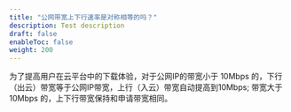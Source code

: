 ```yaml
---
title: "公网带宽上下行速率是对称相等的吗？"
description: Test description
draft: false
enableToc: false
weight: 200
---
```


为了提高用户在云平台中的下载体验，对于公网IP的带宽小于 10Mbps 的，下行（出云）带宽等于公网IP带宽，上行（入云）带宽自动提高到10Mbps; 带宽大于 10Mbps 的，上下行带宽保持和申请带宽相同。

